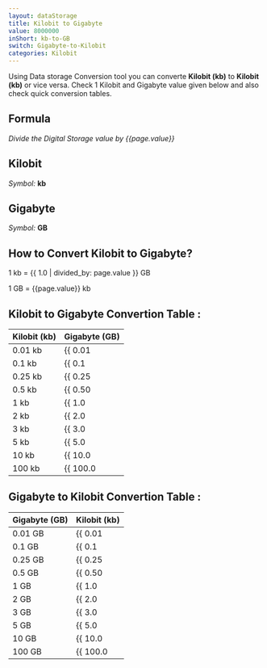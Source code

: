 ```yaml
---
layout: dataStorage
title: Kilobit to Gigabyte
value: 8000000
inShort: kb-to-GB
switch: Gigabyte-to-Kilobit
categories: Kilobit
---
```


Using Data storage Conversion tool you can converte **Kilobit (kb)** to **Kilobit (kb)** or vice versa. Check 1 Kilobit and Gigabyte value given below and also check quick conversion tables.

## Formula
*Divide the Digital Storage value by {{page.value}}*

## Kilobit
*Symbol:* **kb**

## Gigabyte
*Symbol:* **GB**

## How to Convert Kilobit to Gigabyte?

1 kb = {{ 1.0 | divided_by: page.value }} GB

1 GB = {{page.value}} kb


## Kilobit to Gigabyte Convertion Table :

| Kilobit (kb) | Gigabyte (GB) |
| ---- | ---- |
| 0.01 kb | {{ 0.01 | divided_by: page.value | round: 12 }} GB |
| 0.1 kb | {{ 0.1 | divided_by: page.value | round: 12 }} GB |
| 0.25 kb | {{ 0.25 | divided_by: page.value | round: 12 }} GB |
| 0.5 kb | {{ 0.50 | divided_by: page.value | round: 12 }} GB |
| 1 kb | {{ 1.0 | divided_by: page.value | round: 12 }} GB |
| 2 kb | {{ 2.0 | divided_by: page.value | round: 12 }} GB |
| 3 kb | {{ 3.0 | divided_by: page.value | round: 12 }} GB |
| 5 kb | {{ 5.0 | divided_by: page.value | round: 12 }} GB |
| 10 kb | {{ 10.0 | divided_by: page.value | round: 12 }} GB |
| 100 kb | {{ 100.0 | divided_by: page.value | round: 12 }} GB |

## Gigabyte to Kilobit Convertion Table :

| Gigabyte (GB) | Kilobit (kb) |
| ---- | ---- |
| 0.01 GB | {{ 0.01 | times: page.value | round: 12 }} kb |
| 0.1 GB | {{ 0.1 | times: page.value | round: 12 }} kb |
| 0.25 GB | {{ 0.25 | times: page.value | round: 12 }} kb |
| 0.5 GB | {{ 0.50 | times: page.value | round: 12 }} kb |
| 1 GB | {{ 1.0 | times: page.value | round: 12 }} kb |
| 2 GB | {{ 2.0 | times: page.value | round: 12 }} kb |
| 3 GB | {{ 3.0 | times: page.value | round: 12 }} kb |
| 5 GB | {{ 5.0 | times: page.value | round: 12 }} kb |
| 10 GB | {{ 10.0 | times: page.value | round: 12 }} kb |
| 100 GB | {{ 100.0 | times: page.value | round: 12 }} kb |


<script>
document.getElementById('selectInput')[2].selected = true
document.getElementById('selectOutput')[12].selected = true
</script>
